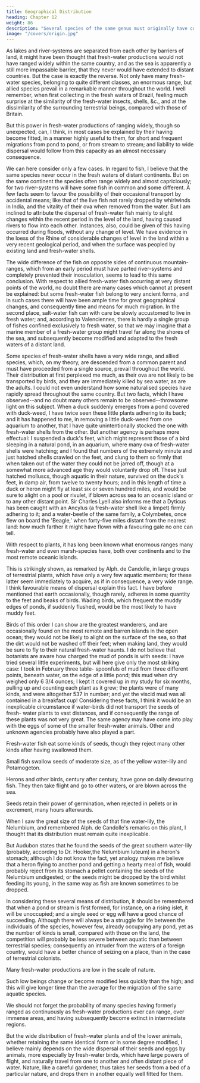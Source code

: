 ```yaml
---
title: Geographical Distribution
heading: Chapter 12
weight: 86
description: "Several species of the same genus must originally have come from the same source"
image: "/covers/origin.jpg"
---
```



<!-- --continuedDistribution of fresh-water productions -- On the inhabitants of oceanic islands -- Absence of
Batrachians and of terrestrial Mammals -- On the relation of the inhabitants of islands to those of
the nearest mainland -- On colonisation from the nearest source with subsequent modification --
Summary of the last and present chapters. -->

As lakes and river-systems are separated from each other by barriers of land, it might have been
thought that fresh-water productions would not have ranged widely within the same country, and as
the sea is apparently a still more impassable barrier, that they never would have extended to distant
countries. But the case is exactly the reverse. Not only have many fresh-water species, belonging
to quite different classes, an enormous range, but allied species prevail in a remarkable manner
throughout the world. I well remember, when first collecting in the fresh waters of Brazil, feeling
much surprise at the similarity of the fresh-water insects, shells, &c., and at the dissimilarity of the
surrounding terrestrial beings, compared with those of Britain.

But this power in fresh-water productions of ranging widely, though so unexpected, can, I think, in
most cases be explained by their having become fitted, in a manner highly useful to them, for short
and frequent migrations from pond to pond, or from stream to stream; and liability to wide
dispersal would follow from this capacity as an almost necessary consequence. 

We can here consider only a few cases. In regard to fish, I believe that the same species never occur in the fresh
waters of distant continents. But on the same continent the species often range widely and almost
capriciously; for two river-systems will have some fish in common and some different. A few facts
seem to favour the possibility of their occasional transport by accidental means; like that of the live
fish not rarely dropped by whirlwinds in India, and the vitality of their ova when removed from the
water. But I am inclined to attribute the dispersal of fresh-water fish mainly to slight changes
within the recent period in the level of the land, having caused rivers to flow into each other.
Instances, also, could be given of this having occurred during floods, without any change of level.
We have evidence in the loess of the Rhine of considerable changes of level in the land within a
very recent geological period, and when the surface was peopled by existing land and fresh-water
shells. 

The wide difference of the fish on opposite sides of continuous mountain-ranges, which
from an early period must have parted river-systems and completely prevented their inosculation,
seems to lead to this same conclusion. With respect to allied fresh-water fish occurring at very
distant points of the world, no doubt there are many cases which cannot at present be explained:
but some fresh-water fish belong to very ancient forms, and in such cases there will have been
ample time for great geographical changes, and consequently time and means for much migration.
In the second place, salt-water fish can with care be slowly accustomed to live in fresh water; and,
according to Valenciennes, there is hardly a single group of fishes confined exclusively to fresh
water, so that we may imagine that a marine member of a fresh-water group might travel far along
the shores of the sea, and subsequently become modified and adapted to the fresh waters of a
distant land.

Some species of fresh-water shells have a very wide range, and allied species, which, on my theory, are descended from a common parent and must have proceeded from a single source, prevail throughout the world. Their distribution at first perplexed me much, as their ova are not likely to be transported by birds, and they are immediately killed by sea water, as are the adults. I could not even understand how some naturalised species have rapidly spread throughout the same country. But two facts, which I have observed--and no doubt many others remain to be observed--throwsome light on this subject. When a duck suddenly emerges from a pond covered with duck-weed, I have twice seen these little plants adhering to its back; and it has happened to me, in removing a little duck-weed from one aquarium to another, that I have quite unintentionally stocked the one with fresh-water shells from the other. But another agency is perhaps more effectual: I suspended a duck's feet, which might represent those of a bird sleeping in a natural pond, in an aquarium, where many ova of fresh-water shells were hatching; and I found that numbers of the extremely minute and just hatched shells crawled on the feet, and clung to them so firmly that when taken out of the water they could not be jarred off, though at a somewhat more advanced age they would voluntarily drop off. These just hatched molluscs, though aquatic in their nature, survived on the duck's feet, in damp air, from twelve to twenty hours; and in this length of time a duck or heron might fly at least six or seven hundred miles, and would be sure to alight on a pool or rivulet, if blown across sea to an oceanic island or to any other distant point. Sir Charles Lyell also informs me that a Dyticus has been caught with an Ancylus (a fresh-water shell like a limpet) firmly adhering to it; and a water-beetle of the same family, a Colymbetes, once flew on board the 'Beagle,' when forty-five miles distant from the nearest land: how much farther it might have flown with a favouring gale no one can tell.

With respect to plants, it has long been known what enormous ranges many fresh-water and even marsh-species have, both over continents and to the most remote oceanic islands. 

This is strikingly shown, as remarked by Alph. de Candolle, in large groups of terrestrial plants, which have only a very few aquatic members; for these latter seem immediately to acquire, as if in consequence, a very wide range. I think favourable means of dispersal explain this fact. I have before mentioned that earth occasionally, though rarely, adheres in some quantity to the feet and beaks of birds. Wading birds, which frequent the muddy edges of ponds, if suddenly flushed, would be the most likely to have muddy feet. 

Birds of this order I can show are the greatest wanderers, and are occasionally found on the most remote and barren islands in the open ocean; they would not be likely to alight on the surface of the sea, so that the dirt would not be washed off their feet; when making land, they would be sure to fly to their natural fresh-water haunts. I do not believe that botanists are aware how charged the mud of ponds is with seeds: I have tried several little experiments, but will here give only the most striking case: I took in February three table- spoonfuls of mud from three different points, beneath water, on the edge of a little pond; this mud when dry weighed only 6 3/4 ounces; I kept it covered up in my study for six months, pulling up and counting each plant as it grew; the plants were of many kinds, and were altogether 537 in number; and yet the viscid mud was all contained in a breakfast cup! Considering these facts, I think it would be an inexplicable circumstance if water-birds did not transport the seeds of fresh- water plants to vast distances, and if consequently the range of these plants was not very great. The same agency may have come into play with the eggs of some of the smaller fresh-water animals. Other and unknown agencies probably have also played a part. 

Fresh-water fish eat some kinds of seeds, though they reject many other kinds after having swallowed them.

Small fish swallow seeds of moderate size, as of the yellow water-lily and Potamogeton. 

Herons and other birds, century after century, have gone on daily devouring fish. They then take flight and go to other waters, or are blown across the sea.

Seeds retain their power of germination, when rejected in pellets or in excrement, many hours afterwards. 

When I saw the great size of the seeds of that fine water-lily, the Nelumbium, and remembered Alph. de Candolle's remarks on this plant, I thought that its distribution must remain quite inexplicable.

But Audubon states that he found the seeds of the great southern water-lily (probably, according to Dr. Hooker,the Nelumbium luteum) in a heron's stomach; although I do not know the fact, yet analogy makes me believe that a heron flying to another pond and getting a hearty meal of fish, would probably reject from its stomach a pellet containing the seeds of the Nelumbium undigested; or the seeds might be dropped by the bird whilst feeding its young, in the same way as fish are known sometimes to be dropped.

In considering these several means of distribution, it should be remembered that when a pond or stream is first formed, for instance, on a rising islet, it will be unoccupied; and a single seed or egg will have a good chance of succeeding. Although there will always be a struggle for life between the individuals of the species, however few, already occupying any pond, yet as the number of kinds is small, compared with those on the land, the competition will probably be less severe between aquatic than between terrestrial species; consequently an intruder from the waters of a foreign country, would have a better chance of seizing on a place, than in the case of terrestrial colonists.

Many fresh-water productions are low in the scale of nature.

Such low beings change or become modified less quickly than the high; and this will give longer time than the average for the migration of the same aquatic species.

We should not forget the probability of many species having formerly ranged as continuously as fresh-water productions ever can range, over immense areas, and having subsequently become extinct in intermediate regions. 

But the wide distribution of fresh-water plants and of the lower animals, whether retaining the same identical form or in some degree modified, I believe mainly depends on the wide dispersal of their seeds and eggs by animals, more especially by fresh-water birds, which have large powers of flight, and naturally travel from one to another and often distant piece of water. Nature, like a careful gardener, thus takes her seeds from a bed of a particular nature, and drops them in another equally well fitted for them.

